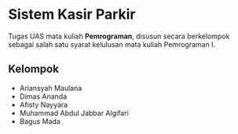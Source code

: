 # Sistem Kasir Parkir

Tugas UAS mata kuliah **Pemrograman**, disusun secara berkelompok sebagai salah satu syarat kelulusan mata kuliah Pemrograman I.

## Kelompok
- Ariansyah Maulana
- Dimas Ananda
- Afisty Nayyara
- Muhammad Abdul Jabbar Algifari
- Bagus Mada
